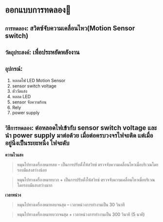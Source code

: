 # ออกแบบการทดลอง:high_brightness:
## ```การทดลอง```: **สวิตซ์จับความเคลื่อนไหว(Motion Sensor switch)** 
## ```วัตถุประสงค์```: เพื่อประหยัดพลังงาน
## ```อุปกรณ์```:
1. หลอดไฟ LED Motion Sensor 
2. sensor switch voltage 
3. ตัววัดแสง
4. หลอด LED
5. sensor จับความร้อน
6. Rely 
7. power supply
## ```วิธีการทดลอง```: ต่อหลอดไฟเข้ากับ sensor switch voltage และนำ  power supply มาต่อด้วย เมื่อต่อครบวงจรไฟจะติด แต่เมื่ออยู่นิ่งเป็นระยะหนึ่ง ไฟจะดับ

**ความไวแสง**
>หมุนไปทางเครื่องหมายลบ – เป็นการปรับตั้งให้สวิทช์ ตรวจจับความเคลื่อนไหวเมื่อบริเวณโดยรอบมีแสงสว่างน้อย

>หมุนไปทางเครื่องหมายบวก + เป็นการปรับตั้งให้สวิทช์ ตรวจจับความเคลื่อนไหวเมื่อบริเวณโดยรอบมีแสงสว่างมาก


**เวลาหน่วง**
>หมุนไปทางเครื่องหมายลบจนสุด – เวลาหน่วงการทำงานเป็น 30 วินาที

>หมุนไปทางเครื่องหมายบวกจนสุด + เวลาหน่วงการทำงานเป็น 300 วินาที (5 นาที)
